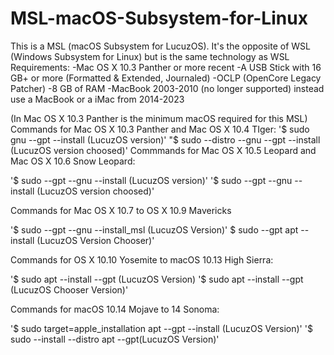 # MSL-macOS-Subsystem-for-Linux
This is a MSL (macOS Subsystem for LucuzOS). It's the opposite of WSL (Windows Subsystem for Linux) but is the same technology as WSL
Requirements: 
-Mac OS X 10.3 Panther or more recent
-A USB Stick with 16 GB+ or more (Formatted & Extended, Journaled)
-OCLP (OpenCore Legacy Patcher)
-8 GB of RAM
-MacBook 2003-2010 (no longer supported) instead use a MacBook or a iMac from 2014-2023

(In Mac OS X 10.3 Panther is the minimum macOS required for this MSL)
Commands for Mac OS X 10.3 Panther and Mac OS X 10.4 TIger:
'$ sudo gnu --gpt --install (LucuzOS version)'
"$ sudo --distro --gnu --gpt  --install (LucuzOS version choosed)'
Commmands for Mac OS X 10.5 Leopard and Mac OS X 10.6 Snow Leopard:

'$ sudo --gpt --gnu --install (LucuzOS version)'
'$ sudo --gpt --gnu --install (LucuzOS version choosed)'

Commands for Mac OS X 10.7 to OS X 10.9 Mavericks

'$ sudo --gpt --gnu --install_msl (LucuzOS Version)'
$ sudo --gpt apt --install (LucuzOS Version Chooser)'

Commands for OS X 10.10 Yosemite to macOS 10.13 High Sierra:

'$ sudo apt --install --gpt (LucuzOS Version)
'$ sudo apt --install --gpt (LucuzOS Chooser Version)'

Commands for macOS 10.14 Mojave to 14 Sonoma:

'$ sudo target=apple_installation apt --gpt --install (LucuzOS Version)'
'$ sudo --install --distro apt --gpt(LucuzOS Version)'


